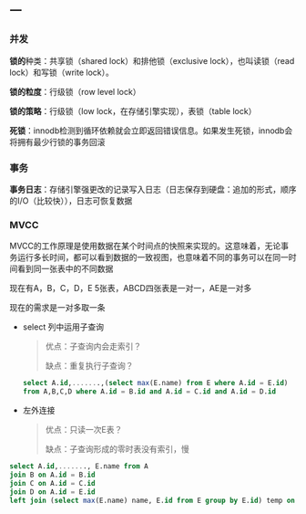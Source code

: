 ## 一

### 并发

**锁的**种类：共享锁（shared lock）和排他锁（exclusive lock），也叫读锁（read lock）和写锁（write lock）。

**锁的粒度**：行级锁（row level lock）

**锁的策略**：行级锁（low lock，在存储引擎实现），表锁（table lock）

**死锁**：innodb检测到循环依赖就会立即返回错误信息。如果发生死锁，innodb会将拥有最少行锁的事务回滚

### 事务

**事务日志**：存储引擎强更改的记录写入日志（日志保存到硬盘：追加的形式，顺序的I/O（比较快）），日志可恢复数据

### MVCC

MVCC的工作原理是使用数据在某个时间点的快照来实现的。这意味着，无论事务运行多长时间，都可以看到数据的一致视图，也意味着不同的事务可以在同一时间看到同一张表中的不同数据







现在有A，B，C，D，E 5张表，ABCD四张表是一对一，AE是一对多

现在的需求是一对多取一条

* select 列中运用子查询

  > 优点：子查询内会走索引？
  >
  > 缺点：重复执行子查询？

  ```sql
  select A.id,.......,(select max(E.name) from E where A.id = E.id) 
  from A,B,C,D where A.id = B.id and A.id = C.id and A.id = D.id
  ```

  

* 左外连接

  >优点：只读一次E表？
  >
  >缺点：子查询形成的零时表没有索引，慢

```sql
select A.id,......., E.name from A 
join B on A.id = B.id
join C on A.id = C.id 
join D on A.id = E.id
left join (select max(E.name) name, E.id from E group by E.id) temp on temp.id = A.id
```

